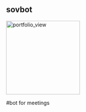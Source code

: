 ## sovbot 

<img width="200" alt="portfolio_view" src="https://previews.123rf.com/images/jpgon/jpgon1504/jpgon150400439/38546395-illustration-of-a-shield-icon-with-a-cigarette.jpg">

#bot for meetings
